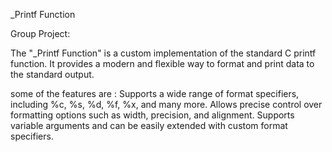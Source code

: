  _Printf Function
 
 Group Project:

The "_Printf Function" is a custom implementation of the standard C printf function. It provides a modern and flexible way to format and print data to the standard output.

some of the features  are :
Supports a wide range of format specifiers, including %c, %s, %d, %f, %x, and many more.
Allows precise control over formatting options such as width, precision, and alignment.
Supports variable arguments and can be easily extended with custom format specifiers.

